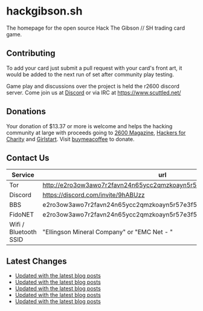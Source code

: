 # hackgibson.sh
The homepage for the open source Hack The Gibson // SH trading card game.


## Contributing

To add your card just submit a pull request with your card's front art, it would be added to the next run of set after community play testing.

Game play and discussions over the project is held the r2600 discord server. Come join us at [Discord](https://discord.com/invite/9hABUzz) or via IRC at https://www.scuttled.net/


## Donations

Your donation of $13.37 or more is welcome and helps the hacking community at large with proceeds going to [2600 Magazine](https://2600.com/), [Hackers for Charity](https://hackersforcharity.org) and [Girlstart](https://girlstart.org).  Visit [buymeacoffee](https://www.buymeacoffee.com/hackgibson.sh) to donate.


## Contact Us

Service | url
-|-
Tor | http://e2ro3ow3awo7r2favn24n65ycc2qmzkoayn5r57e3f56nvjwdcgg32ad.onion
Discord | https://discord.com/invite/9hABUzz
BBS | e2ro3ow3awo7r2favn24n65ycc2qmzkoayn5r57e3f56nvjwdcgg32ad.onion:23
FidoNET | e2ro3ow3awo7r2favn24n65ycc2qmzkoayn5r57e3f56nvjwdcgg32ad.onion:24554
Wifi / Bluetooth SSID | "Ellingson Mineral Company" or "EMC Net - <fidonet address>"

## Latest Changes
<!-- BLOG-POST-LIST:START -->
- [Updated with the latest blog posts](https://github.com/DFW2600/hackgibson.sh/commit/d9519c48312981dd6be102ed8495f956a04c6d3f)
- [Updated with the latest blog posts](https://github.com/DFW2600/hackgibson.sh/commit/2064ef6180fbb7e26cd8e4adb2cacfbca0dcbffb)
- [Updated with the latest blog posts](https://github.com/DFW2600/hackgibson.sh/commit/4f736a7c69e15fc16cf2abb545f1a1f06d192fcc)
- [Updated with the latest blog posts](https://github.com/DFW2600/hackgibson.sh/commit/4cb0fe73dd89bfe00da5d35785d366ff3f6c78e3)
- [Updated with the latest blog posts](https://github.com/DFW2600/hackgibson.sh/commit/4c9f9c3de4a121e8679b4dc1548ccc6c7ae8e7c7)
<!-- BLOG-POST-LIST:END -->
